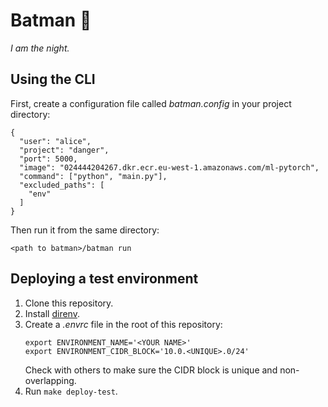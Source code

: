 # Batman 🦇

*I am the night.*

## Using the CLI

First, create a configuration file called *batman.config* in your project directory:

    {
      "user": "alice",
      "project": "danger",
      "port": 5000,
      "image": "024444204267.dkr.ecr.eu-west-1.amazonaws.com/ml-pytorch",
      "command": ["python", "main.py"],
      "excluded_paths": [
        "env"
      ]
    }

Then run it from the same directory:

    <path to batman>/batman run

## Deploying a test environment

1. Clone this repository.
2. Install [direnv](https://direnv.net/).
3. Create a *.envrc* file in the root of this repository:
   ```
   export ENVIRONMENT_NAME='<YOUR NAME>'
   export ENVIRONMENT_CIDR_BLOCK='10.0.<UNIQUE>.0/24'
   ```
   Check with others to make sure the CIDR block is unique and non-overlapping.
4. Run `make deploy-test`.
